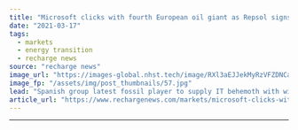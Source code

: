 ```yaml
---
title: "Microsoft clicks with fourth European oil giant as Repsol signs green power deal"
date: "2021-03-17"
tags: 
  - markets
  - energy transition
  - recharge news
source: "recharge news"
image_url: "https://images-global.nhst.tech/image/RXl3aEJJekMyRzVFZDNCaXp4cGNNbW9TZEd3MVJkUUUvbmNzTWZsREcwbz0=/nhst/binary/e73fd983967a61a9d8b8c29e8dcef69f"
image_fp: "/assets/img/post_thumbnails/57.jpg"
lead: "Spanish group latest fossil player to supply IT behemoth with wind and solar power under expanded collaboration"
article_url: "https://www.rechargenews.com/markets/microsoft-clicks-with-fourth-european-oil-giant-as-repsol-signs-green-power-deal/2-1-982669"
---
```


---
